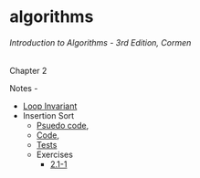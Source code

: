 # algorithms

###### Introduction to Algorithms - 3rd Edition, Cormen

Chapter 2

Notes - 

* [Loop Invariant](Algo-Cormen-Book/Chapter2/Notes.md)
* Insertion Sort
    * [Psuedo code](Algo-Cormen-Book/Chapter2/2.1/Notes.md#psuedo-code), 
    * [Code](Algo-Cormen-Book/Chapter2/2.1/src/main/kotlin/cormen/chapter2/InsertionSort.kt), 
    * [Tests](Algo-Cormen-Book/Chapter2/2.1/src/test/kotlin/cormen/chapter2/InsertionSortTest.kt)
    * Exercises
        * [2.1-1](Algo-Cormen-Book/Chapter2/2.1/Exercise2.1-1.png)
